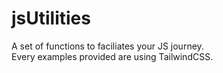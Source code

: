# jsUtilities
 A set of functions to faciliates your JS journey.<br>
 Every examples provided are using TailwindCSS.
